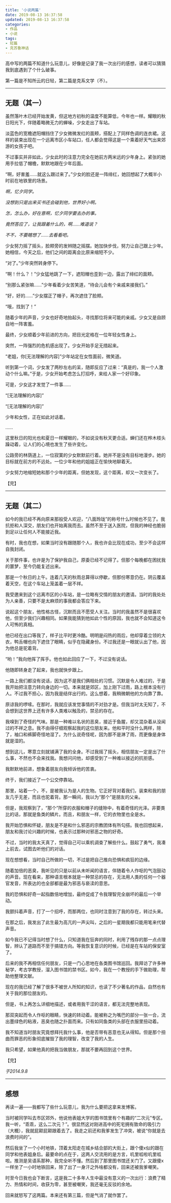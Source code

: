 ```yaml
---
title: '小说两篇'
date: 2019-08-13 16:37:58
updated: 2019-08-13 16:37:58
categories:
- 作品
- 小说
tags:
- 短篇
- 克苏鲁神话
---
```


高中写的两篇不知道什么玩意儿，好像是记录了我一次出行的感想，读者可以猜猜我到底遇到了个什么破事。

第一篇是不知所云的日轻，第二篇是克系文学（不）。

<!--more-->
----
## 无题（其一）

虽然落叶木已经开始发黄，但这地方初秋的温度不能算低，今年也一样。耀眼的秋日阳光下，伴随着略微无力的蝉噪，少女走出了车站。

淡蓝色的宽檐遮阳帽挡住了少女微微发红的面颊，搭配上了同样色调的连衣裙。这样的装束出现在一个远离市区小车站口，任人都会觉得这是一个乘着好天气出来郊游的女孩子吧。

不过事实并非如此，少女此时的注意力完全在她前方两米远的少年身上。紧张的她用手拉低了帽檐，默默地跟在少年后面。

“啊，好害羞……就这么跟过来了。”少女的脸还是一阵绯红，她回想起了大概半小时前在地铁里的场景。


*啊，忆夕同学。*

*没想到只是出来买书还会碰到他，世界好小啊。*

*怎，怎么办，好在意啊，忆夕同学要去办的事。*

*竟然答应了，让我跟着什么的，啊……难道说？*

*不不，不要瞎想了……去看看吧。*


少女努力摇了摇头，脸颊旁的发辫随之摇摆。她加快步伐，努力让自己跟上少年。她相信，今天之后，他们之间的距离会比原来缩短不少。

“对了。”少年突然转身停下。

“啊！什么？！”少女猛地跳了一下，遮阳帽也歪到一边，露出了绯红的面颊。

“别那么紧张嘛……”少年看着少女苦笑道，“待会儿会有个亲戚来接我们。”

“好，好的……”少女摆正了帽子，再次遮住了脸颊。


“哦，找到了！”

随着少年的声音，少女也好奇地抬起头，寻找那位将来可能的亲戚。少女又是自顾自地一阵害羞。

最终，少女顺着少年前进的方向，把目光定格在一位年轻女性身上。

突然，一阵强烈的危机感出现了。少女开始手足无措起来。

“老姐，你\[无法理解的内容\]”少年站定在女性面前，微笑道。

听到第一个词，少女发了两秒左右的呆，随即反应了过来：“真是的，我一个人激动个什么嘛。”于是，少女开始考虑怎么打招呼，来给人家一个好印象。

可是，少女这才发觉了一件事……

“\[无法理解的内容\]”

“\[无法理解的内容\]”

少年和女性，正在如此对话着。

……

这里秋日的阳光也和夏日一样耀眼的，不如说没有秋天更合适。蝉们还在桦木枝头躁动着，让人们的心境也发生了些许变化。

公路旁的林荫道上，一位寂寞的少女默默前行着。她并不是没有目标地漫步。她的目标就在前方的不远处。一位少年和他的姐姐正在愉快地聊着天。

少女努力地缩短她和那个少年的距离，但她发现，这个距离，却又一次变长了。

【完】

----
## 无题（其二）

如今的我已经不再向原来那般受人欢迎，“八面玲珑”的称号什么时候也不见了。我抗拒和人深交，朋友们也开始离我而去。虽然不至于送入医院，但我的神经也脆弱到足以让任何人不能接近我。

有时，我也在想，如果当时没有跟随那个人，我也许会比现在成功，至少不会这样自我封闭。

关于那件事，也许是为了保护我自己，原委已经不记得了。但那个每晚都在困扰我的噩梦，至今仍能复述出来。

那是一个秋日的上午。连着几天的秋雨总算得以停歇，但那份寒意仍在。阴云覆盖着天空，在这个车站上笼盖着一层不祥。

我受邀来到这个远离市区的小车站，是一位略有交情的朋友的邀请。当时的我处处为人亲善，只要不是太麻烦的事我都会答应下来。

说起这个朋友，他性格古怪，沉默而且不愿受人关注。当时的我虽然不是很喜欢他，但至少我们兴趣相同。如果我能猜到他如此个性的原因，我也就不会知道这令人可怖的真相。

他已经在出口等我了，样子比平时更冷酷。明明是闷热的雨后，他却穿着立领的大衣，鸭舌帽也向下遮住了眼睛，似乎在隐藏身份。不过我还是一眼就认出了他，因为他总是驼着背。

“哟！”我向他挥了挥手。他也如此回应了一下，不过没有说话。

他随即转身走了起来，我也就快步跟上。

一路上我们都没有说话，因为这不是我们俩相处的习惯。沉默是令人难过的，于是我开始把注意力转向身边的一切。本来就是郊区，加上刚下过雨，路上根本没有行人。不过我不担心，因为我是结伴出行的。这么想着，我稍微朝他的方向靠了靠。

原谅我的啰嗦。在那时，我就应该发觉事情的不对劲才是。但我当时太无知了，不会想到这世界上还有许多人类难以触及的，禁忌的存在。

我嗅到了奇怪的气味。那是一种难以名状的恶臭，接近于鱼腥，却又混杂着从没闻过的不祥之息。我不由得仔细观察起我的这位朋友来。他和平时没什么两样，除了，袖口和裤脚奇怪地湿了。为什么说奇怪呢，因为那不是淋了雨，而更像是身体就是湿的。

想到这儿，寒意立刻就铺满了我的全身。不过我摇了摇头，相信朋友一定是出了什么事，不然也不会来找我。我想问问他，却感受到了一种难以接近的抗拒感。

我默默地前进，想象着朋友向我倾诉他的苦衷。


终于，我们接近了一个公交停靠站。

那里，站着一个，不，是被我认为是人的生物。它正好背对着我们，装束和我的朋友几乎无差，而且也驼着背。那一瞬间，我以为“那个”是朋友的父亲。

但是，我观察到了，“那个”所穿的衣服和帽子的缝隙中，有着奇怪的光泽。非要类比的话，那就是鱼类的鳞片。而且，和朋友一样，它的衣物里也全是水。

我开始恐惧和怀疑，朋友是不是和什么邪恶的宗教团体有所勾搭。我也回想起来，朋友和我讨论兴趣的时候，也表示过那种对邪恶之物的好奇。

不过，当时的我太天真了，觉得自己可以乘机调查了解些什么。鼓起了勇气，我凑上前去，试图去听他们的对话。

现在想想看，当时自己所做的一切，不过是把自己推向恐惧和疯狂的边缘。

随着加倍的恶臭，我听见的只是以前从未听闻的语言，伴随着令人作呕的气泡鼓动的声音。现在看来，那种语言根本就是一种禁忌的存在，无法用人类的任何一个器官发音，所表达的也全部都是最为邪恶与亵渎的意思。

我的恐惧和好奇一起指数倍地增加，最终促成了令我理智完全崩坏的最后一个举动。

我颤抖着声音，打了一个招呼，而那两位，也同时注意到了我的存在，转过头来。

在那之后，我发出了此生最为高亢的一声尖叫，之后的一星期我都只能用笔来代替声音。

如今我已不记得当时想了什么，只知道我在狂奔的同时，利用了残存的那一点点理智，辨认了道路而不至于搞错方向。等我恢复意识的时候，已经是在车站的保安室了。

后来的我不再相信任何朋友，只是一门心思地在各类图书馆巡回。我拜访了许多神秘学，考古学教授，溜入图书馆的禁书区。如今，我在一个教授的手下做助理，帮助他整理文献。

现在的我已经了解了很多不被世人所知的知识，也读了不少著名的作品，自然也有关于我的那位朋友的。

但是，书上再怎么详细地描述，或者用我干涩的语言，都无法完整地表现。

那双突起而令人作呕的眼睛，快速的转动着。能被称之为嘴巴的部分一张一合，流出墨绿色的粘液，恶臭也随之扑面而来。只有如同鱼类的头部在衣服里扭动着。

我不知道当时朋友究竟想拜托我什么事，他是否带有恶意也无从得知。但是那个扭曲而罪恶的形象彻底摧毁了我的理智，改变了我的人生。

我只希望，如果他真的把我当做朋友，那就不要再回到这个世界。

【完】

*于2014.9.8*

----
## 感想

再读一遍——我都写了些什么玩意儿，我为什么要把这拿来发博客。

当时被同学叫去市区郊外，他说他表姐大学的图书馆里有个有趣的“二次元”专区。我一听，“乖乖，这么二次元？”。很显然这对刚进高中的死宅拥有致命的吸引力（大概），我就屁颠屁颠跟着去了。我走之前还和我爹发生了冲突，被说“你就是去浪费时间的”。

然后我坐了一个小时地铁，顶着太阳走在城乡结合部的大街上，跟个傻x似的跟在同学和他表姐身后。最要命的点在于，这两人交流用的是方言，叽里呱啦叽里呱啦。推测是吴语系那种，我完全听不懂。然后到了那里图书馆还关门了。又跟傻x一样坐了一小时地铁回来，除了出了一身汗之外啥都没有，回来还被我爹嘲笑。

时至今日我也会下断言，这是我二十多年人生中最没有意义的一次出行：浪费了精力、热情和时间，收获为零，甚至被嘲笑，我还毫无反驳的余地。

回来就怒写了这两篇。本来还有第三篇，但是气消了就作罢了。